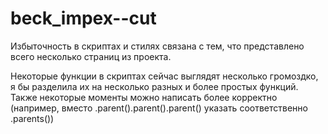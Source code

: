 # beck_impex--cut

Избыточность в скриптах и стилях связана с тем, что представлено всего несколько страниц из проекта.

Некоторые функции в скриптах сейчас выглядят несколько громоздко, я бы разделила их на несколько разных и более простых функций.
Также некоторые моменты можно написать более корректно (например, вместо .parent().parent().parent() указать соответственно .parents())
